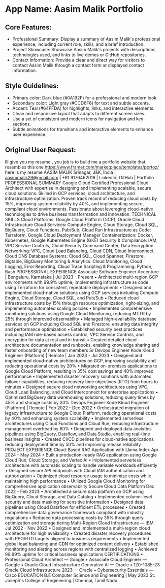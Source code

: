 # **App Name**: Aasim Malik Portfolio

## Core Features:

- Professional Summary: Display a summary of Aasim Malik's professional experience, including current role, skills, and a brief introduction.
- Project Showcase: Showcase Aasim Malik's projects with descriptions, technologies used, and links to live demos or GitHub repositories.
- Contact Information: Provide a clear and direct way for visitors to contact Aasim Malik through a contact form or displayed contact information.

## Style Guidelines:

- Primary color: Dark blue (#0A192F) for a professional and modern look.
- Secondary color: Light gray (#CCD6F6) for text and subtle accents.
- Accent: Teal (#64FFDA) for highlights, links, and interactive elements.
- Clean and responsive layout that adapts to different screen sizes.
- Use a set of consistent and modern icons for navigation and key sections.
- Subtle animations for transitions and interactive elements to enhance user experience.

## Original User Request:
Ill give you my resume , you job is to build me a portfolio website that resembles this one https://www.framer.com/marketplace/templates/portoz/
here is my resume
AASIM MALIK
Srinagar, J&K, India | aasimmalik29@gmail.com | +91 9176462019 | LinkedIn| GitHub | Portfolio
PROFESSIONAL SUMMARY
Google Cloud Certified Professional Cloud Architect with expertise in designing and implementing scalable, secure cloud
solutions. Skilled in GCP services, cloud architecture, and infrastructure optimization. Proven track record of reducing cloud
costs by 15%, improving system reliability by 40%, and implementing secure, compliant cloud environments. Passionate
about leveraging cloud-native technologies to drive business transformation and innovation.
TECHNICAL SKILLS
Cloud Platforms: Google Cloud Platform (GCP), Oracle Cloud Infrastructure
Cloud Services: Compute Engine, Cloud Storage, Cloud SQL, BigQuery, Cloud Functions, Pub/Sub, Cloud Run
Infrastructure as Code: Terraform, Google Cloud Deployment Manager
Containerization: Docker, Kubernetes, Google Kubernetes Engine (GKE)
Security & Compliance: IAM, VPC Service Controls, Cloud Security Command Center, Data Encryption
Networking: VPC, Cloud Load Balancing, Cloud CDN, Cloud Interconnect, Cloud DNS
Database Systems: Cloud SQL, Cloud Spanner, Firestore, Bigtable, BigQuery
Monitoring & Analytics: Cloud Monitoring, Cloud Logging, Error Reporting, Cloud Trace
Scripting & Programming: Python, Bash
PROFESSIONAL EXPERIENCE
Associate Software Engineer
Accenture | Bengaluru, Karnataka | Jul 2023 - Present
• Architected multi-region GCP environments with 99.9% uptime, implementing infrastructure as code using Terraform for
consistent, repeatable deployments
• Designed and implemented cloud-native solutions using GCP services including Compute Engine, Cloud Storage, Cloud
SQL, and Pub/Sub
• Reduced cloud infrastructure costs by 15% through resource optimization, right-sizing, and implementing automated
scaling policies
• Implemented comprehensive monitoring solutions using Google Cloud Monitoring, reducing MTTR by 25% through
improved observability
• Managed high-availability database services on GCP including Cloud SQL and Firestore, ensuring data integrity and
performance optimization
• Established security best practices including IAM role-based access control, VPC Service Controls, and encryption for data
at rest and in transit
• Created detailed cloud architecture documentation and runbooks, enabling knowledge sharing and faster onboarding of
new team members
Sr Devops Engineer
Kode Kloud Engineer (Platform) | Remote | Jan 2023 - Jul 2023
• Designed and implemented cloud-native architectures on GCP, improving scalability and reducing operational costs by
20%
• Migrated on-premises applications to Google Cloud Platform, resulting in 35% cost savings and 40% improved
performance
• Implemented disaster recovery solutions with automated failover capabilities, reducing recovery time objectives (RTO)
from hours to minutes
• Designed secure cloud networking architectures using VPC, Cloud Load Balancing, and Cloud Interconnect for enterprise
applications
• Optimized BigQuery data warehousing solutions, reducing query times by 45% and storage costs by 30%
Devops Engineer
Kode Kloud Engineer (Platform) | Remote | Feb 2022 - Dec 2022
• Orchestrated migration of legacy infrastructure to Google Cloud Platform, reducing operational costs by 40% and
enhancing system scalability
• Implemented serverless architectures using Cloud Functions and Cloud Run, reducing infrastructure management
overhead by 60%
• Designed and deployed data analytics pipelines using BigQuery, Dataflow, and Data Studio, enabling real-time business
insights
• Created CI/CD pipelines for cloud-native applications, reducing deployment time by 50% and improving release reliability
PROJECT EXPERIENCE
Cloud-Based RAG Application with Llama Index
Apr 2024 - May 2024
• Built a production-ready RAG application using Google Cloud Run, Cloud Storage, and Vertex AI
• Implemented serverless architecture with automatic scaling to handle variable workloads efficiently
• Designed secure API endpoints with Cloud IAM authentication and authorization
• Optimized cloud resource usage to minimize costs while maintaining high performance
• Utilized Google Cloud Monitoring for comprehensive application observability
Secure Cloud Data Platform
Dec 2022 - Feb 2023
• Architected a secure data platform on GCP using BigQuery, Cloud Storage, and Data Catalog
• Implemented column-level security and data masking for sensitive information
• Designed data pipelines using Cloud Dataflow for efficient ETL processes
• Created comprehensive data governance framework compliant with industry regulations
• Reduced data processing costs by 35% through query optimization and storage tiering
Multi-Region Cloud Infrastructure — IBM
Jul 2022 - Nov 2022
• Designed and implemented a multi-region cloud architecture for high availability
• Created disaster recovery procedures with RPO/RTO targets aligned to business requirements
• Implemented global load balancing and CDN for optimized content delivery
• Established monitoring and alerting across regions with centralized logging
• Achieved 99.99% uptime for critical business applications
CERTIFICATIONS
• Professional Cloud Architect — Google
• Associate Cloud Engineer — Google
• Oracle Cloud Infrastructure Generative AI — Oracle
• 1Z0-1085-23 Oracle Cloud Infrastructure 2023 — Oracle
• Cybersecurity Essentials — Cisco
EDUCATION
B.E Computer Science and Engineering | May 2023
St. Joseph's College of Engineering | Chennai, Tamil Nadu
  